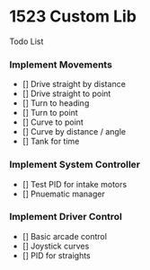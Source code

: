 # 1523 Custom Lib
Todo List

### Implement Movements
- [] Drive straight by distance
- [] Drive straight to point
- [] Turn to heading
- [] Turn to point
- [] Curve to point
- [] Curve by distance / angle
- [] Tank for time

### Implement System Controller
- [] Test PID for intake motors
- [] Pnuematic manager

### Implement Driver Control
- [] Basic arcade control
- [] Joystick curves
- [] PID for straights
